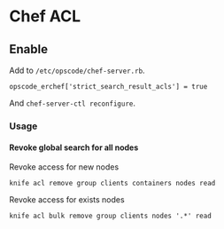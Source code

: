 # Chef ACL


## Enable

Add to `/etc/opscode/chef-server.rb`.
```
opscode_erchef['strict_search_result_acls'] = true
```

And `chef-server-ctl reconfigure`.


### Usage

#### Revoke global search for all nodes

Revoke access for new nodes
```
knife acl remove group clients containers nodes read
```

Revoke access for exists nodes
```
knife acl bulk remove group clients nodes '.*' read
```

